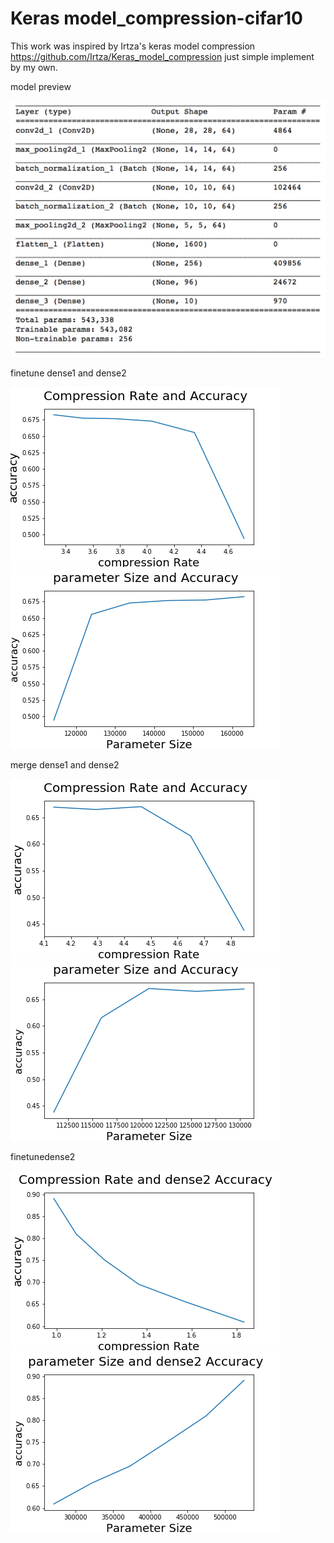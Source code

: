 
# Keras model_compression-cifar10

This work was inspired by Irtza's keras model compression https://github.com/Irtza/Keras_model_compression
just simple implement by my own.

model preview

<img src="https://github.com/johnnyjana730/model_compression-cifar10/blob/master/螢幕快照%202018-09-04%20下午6.06.24.png" width="800">

finetune dense1 and dense2

![image](https://github.com/johnnyjana730/model_compression-cifar10/blob/master/dense1_dense2_CompressionRate_Accuracy.png)
![image](https://github.com/johnnyjana730/model_compression-cifar10/blob/master/dense1_dense2_parameterSize_Accuracy.png)

merge dense1 and dense2

![image](https://github.com/johnnyjana730/model_compression-cifar10/blob/master/remove_d1_d2_CompressionRate_Accuracy.png)
![image](https://github.com/johnnyjana730/model_compression-cifar10/blob/master/remove_d1_d2_parameterSize_Accuracy.png)

finetunedense2

![image](https://github.com/johnnyjana730/model_compression-cifar10/blob/master/dense2_CompressionRate_Accuracy.png)
![image](https://github.com/johnnyjana730/model_compression-cifar10/blob/master/dense2_parameterSize_Accuracy.png)


